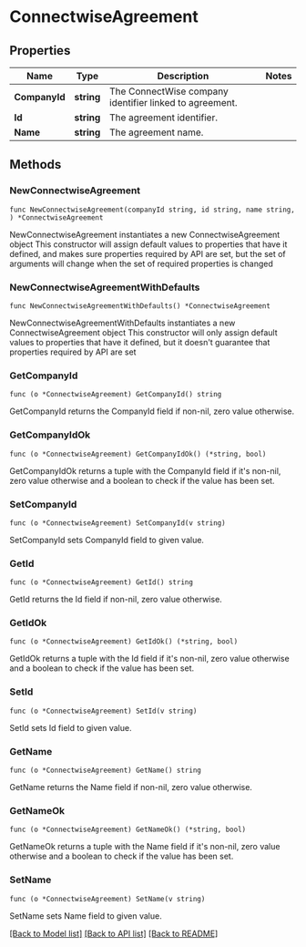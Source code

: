 # ConnectwiseAgreement

## Properties

Name | Type | Description | Notes
------------ | ------------- | ------------- | -------------
**CompanyId** | **string** | The ConnectWise company identifier linked to agreement. | 
**Id** | **string** | The agreement identifier. | 
**Name** | **string** | The agreement name. | 

## Methods

### NewConnectwiseAgreement

`func NewConnectwiseAgreement(companyId string, id string, name string, ) *ConnectwiseAgreement`

NewConnectwiseAgreement instantiates a new ConnectwiseAgreement object
This constructor will assign default values to properties that have it defined,
and makes sure properties required by API are set, but the set of arguments
will change when the set of required properties is changed

### NewConnectwiseAgreementWithDefaults

`func NewConnectwiseAgreementWithDefaults() *ConnectwiseAgreement`

NewConnectwiseAgreementWithDefaults instantiates a new ConnectwiseAgreement object
This constructor will only assign default values to properties that have it defined,
but it doesn't guarantee that properties required by API are set

### GetCompanyId

`func (o *ConnectwiseAgreement) GetCompanyId() string`

GetCompanyId returns the CompanyId field if non-nil, zero value otherwise.

### GetCompanyIdOk

`func (o *ConnectwiseAgreement) GetCompanyIdOk() (*string, bool)`

GetCompanyIdOk returns a tuple with the CompanyId field if it's non-nil, zero value otherwise
and a boolean to check if the value has been set.

### SetCompanyId

`func (o *ConnectwiseAgreement) SetCompanyId(v string)`

SetCompanyId sets CompanyId field to given value.


### GetId

`func (o *ConnectwiseAgreement) GetId() string`

GetId returns the Id field if non-nil, zero value otherwise.

### GetIdOk

`func (o *ConnectwiseAgreement) GetIdOk() (*string, bool)`

GetIdOk returns a tuple with the Id field if it's non-nil, zero value otherwise
and a boolean to check if the value has been set.

### SetId

`func (o *ConnectwiseAgreement) SetId(v string)`

SetId sets Id field to given value.


### GetName

`func (o *ConnectwiseAgreement) GetName() string`

GetName returns the Name field if non-nil, zero value otherwise.

### GetNameOk

`func (o *ConnectwiseAgreement) GetNameOk() (*string, bool)`

GetNameOk returns a tuple with the Name field if it's non-nil, zero value otherwise
and a boolean to check if the value has been set.

### SetName

`func (o *ConnectwiseAgreement) SetName(v string)`

SetName sets Name field to given value.



[[Back to Model list]](../README.md#documentation-for-models) [[Back to API list]](../README.md#documentation-for-api-endpoints) [[Back to README]](../README.md)


